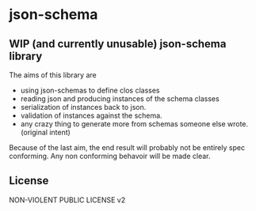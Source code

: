 # json-schema

## WIP (and currently unusable) json-schema library

The aims of this library are

* using json-schemas to define clos classes
* reading json and producing instances of the schema classes
* serialization of instances back to json.
* validation of instances against the schema.
* any crazy thing to generate more from schemas someone else wrote. (original intent)

Because of the last aim, the end result will probably not be entirely spec conforming.
Any non conforming behavoir will be made clear.

## License

NON-VIOLENT PUBLIC LICENSE v2
